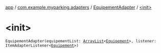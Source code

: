 [app](../../index.md) / [com.example.myparking.adapters](../index.md) / [EquipementAdapter](index.md) / [&lt;init&gt;](./-init-.md)

# &lt;init&gt;

`EquipementAdapter(equipementList: `[`ArrayList`](https://kotlinlang.org/api/latest/jvm/stdlib/kotlin.collections/-array-list/index.html)`<`[`Equipement`](../../com.example.myparking.models/-equipement/index.md)`>, listener: ItemAdapterListener<`[`Equipement`](../../com.example.myparking.models/-equipement/index.md)`>)`